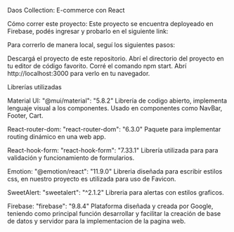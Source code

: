 Daos Collection: E-commerce con React 

Cómo correr este proyecto:
Este proyecto se encuentra deployeado en Firebase, podés ingresar y probarlo en el siguiente link:


Para correrlo de manera local, seguí los siguientes pasos:

Descargá el proyecto de este repositorio.
Abrí el directorio del proyecto en tu editor de código favorito.
Corré el comando npm start.
Abrí http://localhost:3000 para verlo en tu navegador.


Librerías utilizadas

Material UI: "@mui/material": "5.8.2"
Librería de codigo abierto, implementa lenguaje visual a los componentes. Usado en componentes como NavBar, Footer, Cart. 

React-router-dom: "react-router-dom": "6.3.0"
Paquete para implementar routing dinámico en una web app. 

React-hook-form: "react-hook-form": "7.33.1"
Librería utilizada para para validación y funcionamiento de formularios. 

Emotion: "@emotion/react": "11.9.0"
Libreria diseñada para escribir estilos css, en nuestro proyecto es utilizada para uso de Favicon.

SweetAlert: "sweetalert": "^2.1.2"
Libreria para alertas con estilos graficos. 

Firebase: "firebase": "9.8.4" 
Plataforma diseñada y creada por Google, teniendo como principal función desarrollar y facilitar la creación de base de datos y servidor para la implementacion de la pagina web. 